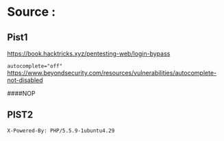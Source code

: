 # Source :

## Pist1

https://book.hacktricks.xyz/pentesting-web/login-bypass

`autocomplete="off"`
https://www.beyondsecurity.com/resources/vulnerabilities/autocomplete-not-disabled

####NOP

## PIST2

`X-Powered-By: PHP/5.5.9-1ubuntu4.29`

<!-- ## Exploitation Upload file:
21/02/2024

Pour commencer je me suis documenter sur les vunerabiliter et les eploits utilise sur l'upload de fichier :
- j'ai revisioner la video suivante : https://www.youtube.com/watch?v=ndAk6ymxxvM
- J'ai chercher quel extension de fichier fonctionais et j'ai remarquer que seul .jpg et .jpeg fonctionnais.
- j'ai donc tester une multitude de fichier:
- - `script.jpg`: `<?php phpinfo();?>`
- - `<?php phpinfo();?>.jpg`
- - `script.php.jpg`: `<?php phpinfo();?>`
- - `script.php`: `<?php phpinfo();?>`
Puis j'ai tenter de modifier le `Content-Type` dans le header de la requet.
pour cela j'ai utiliser l'outils burp pour modifier la requet avant de l'envoyer.
J'ai d'abort recup le content type l'osrque ca fonctionais puis apres j'ai retenter d'envoyer le `script.php` mais avec `Content-Type: image/jpeg`.

Flag:
46910D9CE35B385885A9F7E2B336249D622F29B267A1771FBACF52133BEDDBA8 -->


<!-- ## Exploitation cookie:
22/02/2024

Depuis le debut nous avons remarquer un cookie dans le navigateur en sur d'autre flag on a remarquer que le site utiliais souvent le chiffrement md5, nous l'avons passer dans un dechifreur en ligne et nous avons optenu false.
On a donc test de chiffrer true en md5 et de remplcer l'anciene valeur du cokkie par la nouvelle.

Flag:
df2eb4ba34ed059a1e3e89ff4dfc13445f104a1a52295214def1c4fb1693a5c3 -->

<!-- ## UserAgents:
23/02/2024

Sur la page suivante:
`http://10.13.200.24/?page=b7e44c7a40c5f80139f0a50f3650fb2bd8d00b0d24667c4c2ca32c88e13b758f`
Grace au indice dans les commentaires
![1.jpg](image)
Utiliser Burp pour modifier la requet:
Changer le `User-Agent` pour faire croire que le navigateur s'appel `ft_bornToSec`.
Et modifier `Referer` pour simuler la page web precedament visiter soit egale a `https://www.nsa.gov/`.
![2.jpg](image2)

flag: F2A29020EF3132E01DD61DF97FD33EC8D7FCD1388CC9601E7DB691D17D4D6188 -->

<!-- ## Feedback stored xss:
23/02/2024

J'ai remarquer dans la balise `<script>` qu'il y avais une erreur sur le check de champ `Message` cependent j'ai rien trouver de faisable avec, pourtant je me suis concentrer la dessus.

Apres avoir tester de nombreuse chose avec la fonctionaliter feedback

j'ai remarquer dans le champ `Name` que `<h1>o</h1>` a ete interpreter

j'ai donc tester:

`<php>alert('hello');</php>` : No
`<script>console.log('hello');</script>`: No
`<img src="x" onerror="alert('XSS')">` : Script exec

a force de tenter des truc la page feedback lancais trop de script j'ai donc redemarer la vm, mais tous avais disparus sauf `mes scrypts`. J'ai donc tenter de renvoyer un feedback et un flag est apparut.

flag:
0FBB54BBF7D099713CA4BE297E1BC7DA0173D8B3C21C1811B916A3A86652724E -->

<!-- ## Brut-force login page

Apres de multiple tentative de brut-force en utilisant des combnaison de liste pour le login et e password j'ai remarquer que l'image sur la page de login etais marvin qui pointe sur le champs username du form j'ai donc tenter une ataque par dictionaire en gardant le username `marvin`

`hydra -l marvin -P /home/ar_ruc/Téléchargements/rockyou.txt 10.13.200.24 http-get-form "/index.php:page=signin&username=^USER^&password=^PASS^&Login=Login#:images/WrongAnswer.gif"`

flag:B3A6E43DDF8B4BBB4125E5E7D23040433827759D4DE1C04EA63907479A80A6B2 -->
